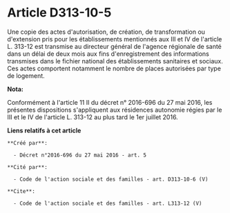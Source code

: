 # Article D313-10-5

Une copie des actes d'autorisation, de création, de transformation ou d'extension pris pour les établissements mentionnés aux
III et IV de l'article L. 313-12 est transmise au directeur général de l'agence régionale de santé dans un délai de deux mois
aux fins d'enregistrement des informations transmises dans le fichier national des établissements sanitaires et sociaux. Ces
actes comportent notamment le nombre de places autorisées par type de logement.

**Nota:**

Conformément à l'article 11 II du décret n° 2016-696 du 27 mai 2016, les présentes dispositions s'appliquent aux résidences
autonomie régies par le III et le IV de l'article L. 313-12 au plus tard le 1er juillet 2016.

**Liens relatifs à cet article**

	**Créé par**:

	  - Décret n°2016-696 du 27 mai 2016 - art. 5

	**Cité par**:

	  - Code de l'action sociale et des familles - art. D313-10-6 (V)

	**Cite**:

	  - Code de l'action sociale et des familles - art. L313-12 (V)
